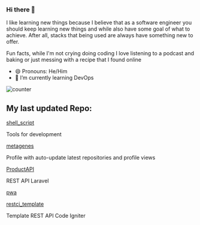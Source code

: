 ### Hi there 👋
I like learning new things because I believe that as a software engineer you should keep learning new things and while also have some goal of what to achieve. After all, stacks that being used are always have something new to offer.

Fun facts, while I'm not crying doing coding I love listening to a podcast and baking or just messing with a recipe that  I found online
- 😄 Pronouns: He/Him
- 🌱 I’m currently learning DevOps


![counter](https://ene3oosohyebu4a.m.pipedream.net)


## My last updated Repo:

[shell_script](https://github.com/metagenes/shell_script)

Tools for development

[metagenes](https://github.com/metagenes/metagenes)

Profile with auto-update latest repositories and profile views

[ProductAPI](https://github.com/metagenes/ProductAPI)

REST API Laravel 

[pwa](https://github.com/metagenes/pwa)



[restci_template](https://github.com/metagenes/restci_template)

Template REST API Code Igniter

